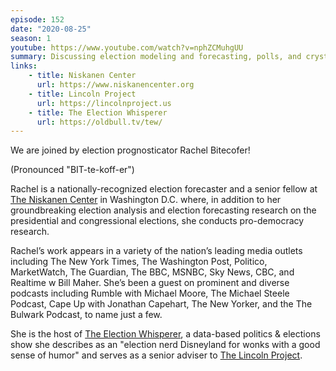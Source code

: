 ```yaml
---
episode: 152
date: "2020-08-25"
season: 1
youtube: https://www.youtube.com/watch?v=nphZCMuhgUU
summary: Discussing election modeling and forecasting, polls, and crystal balls.
links:
    - title: Niskanen Center
      url: https://www.niskanencenter.org
    - title: Lincoln Project
      url: https://lincolnproject.us
    - title: The Election Whisperer
      url: https://oldbull.tv/tew/
---
```

We are joined by election prognosticator Rachel Bitecofer!

(Pronounced "BIT-te-koff-er")

Rachel is a nationally-recognized election forecaster and a senior fellow at
[The Niskanen Center](https://www.niskanencenter.org) in Washington D.C. where,
in addition to her groundbreaking election analysis and election forecasting
research on the presidential and congressional elections, she conducts
pro-democracy research.

Rachel’s work appears in a variety of the nation’s leading media outlets
including The New York Times, The Washington Post, Politico, MarketWatch, The
Guardian, The BBC, MSNBC, Sky News, CBC, and Realtime w Bill Maher. She’s been
a guest on prominent and diverse podcasts including Rumble with Michael Moore,
The Michael Steele Podcast, Cape Up with Jonathan Capehart, The New Yorker, and
the The Bulwark Podcast, to name just a few.

She is the host of [The Election Whisperer](https://oldbull.tv/tew/), a
data-based politics & elections show she describes as an "election nerd
Disneyland for wonks with a good sense of humor" and serves as a senior adviser
to [The Lincoln Project](https://lincolnproject.us).
